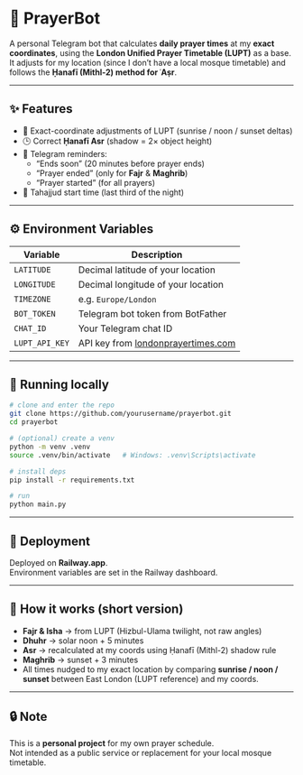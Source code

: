 # 🕌 PrayerBot

A personal Telegram bot that calculates **daily prayer times** at my **exact coordinates**, using the **London Unified Prayer Timetable (LUPT)** as a base.  
It adjusts for my location (since I don’t have a local mosque timetable) and follows the **Ḥanafī (Mithl-2) method for ʿAṣr**.

---

## ✨ Features
- 📍 Exact-coordinate adjustments of LUPT (sunrise / noon / sunset deltas)
- 🕒 Correct **Ḥanafī Asr** (shadow = 2× object height)
- 🔔 Telegram reminders:
  - “Ends soon” (20 minutes before prayer ends)
  - “Prayer ended” (only for **Fajr** & **Maghrib**)
  - “Prayer started” (for all prayers)
- 🌌 Tahajjud start time (last third of the night)

---

## ⚙️ Environment Variables

| Variable       | Description |
|----------------|-------------|
| `LATITUDE`     | Decimal latitude of your location |
| `LONGITUDE`    | Decimal longitude of your location |
| `TIMEZONE`     | e.g. `Europe/London` |
| `BOT_TOKEN`    | Telegram bot token from BotFather |
| `CHAT_ID`      | Your Telegram chat ID |
| `LUPT_API_KEY` | API key from [londonprayertimes.com](https://www.londonprayertimes.com/) |

---

## 🚀 Running locally

```bash
# clone and enter the repo
git clone https://github.com/yourusername/prayerbot.git
cd prayerbot

# (optional) create a venv
python -m venv .venv
source .venv/bin/activate   # Windows: .venv\Scripts\activate

# install deps
pip install -r requirements.txt

# run
python main.py
```

---

## 📡 Deployment

Deployed on **Railway.app**.  
Environment variables are set in the Railway dashboard.

---

## 📖 How it works (short version)

- **Fajr & Isha** → from LUPT (Hizbul-Ulama twilight, not raw angles)  
- **Dhuhr** → solar noon + 5 minutes  
- **Asr** → recalculated at my coords using Ḥanafī (Mithl-2) shadow rule  
- **Maghrib** → sunset + 3 minutes  
- All times nudged to my exact location by comparing **sunrise / noon / sunset** between East London (LUPT reference) and my coords.

---

## 🔒 Note

This is a **personal project** for my own prayer schedule.  
Not intended as a public service or replacement for your local mosque timetable.
